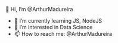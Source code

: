 👋 Hi, I’m @ArthurMadureira
- 🌱 I’m currently learning JS, NodeJS
- 👀 I’m interested in Data Science
- 📫 How to reach me: @ArthurMadureira
